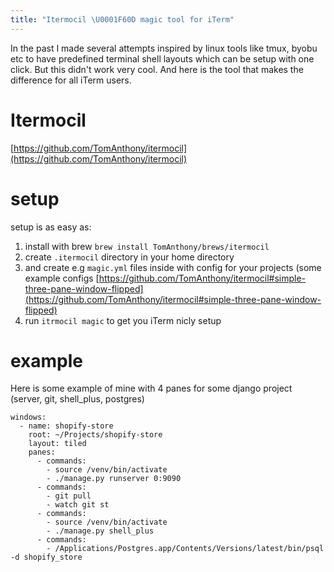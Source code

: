 ```yaml
---
title: "Itermocil \U0001F60D magic tool for iTerm"
---
```


In the past I made several attempts inspired by linux tools like tmux, byobu etc to have  predefined terminal shell layouts which can be setup with one click. But this didn't work very cool. And here is the tool that makes the difference for all iTerm users.

# Itermocil
[https://github.com/TomAnthony/itermocil](https://github.com/TomAnthony/itermocil)

# setup
setup is as easy as:
1. install with brew `brew install TomAnthony/brews/itermocil`
1.  create `.itermocil` directory in your home directory
1. and create e.g `magic.yml`  files inside with config for your projects (some example configs [https://github.com/TomAnthony/itermocil#simple-three-pane-window-flipped](https://github.com/TomAnthony/itermocil#simple-three-pane-window-flipped)
1. run `itrmocil magic` to get you iTerm nicly setup

# example
Here is some example of mine with 4 panes for some django project (server, git, shell_plus, postgres)

```
windows:
  - name: shopify-store
    root: ~/Projects/shopify-store
    layout: tiled
    panes:
      - commands:
        - source /venv/bin/activate
        - ./manage.py runserver 0:9090
      - commands:
        - git pull
        - watch git st
      - commands:
        - source /venv/bin/activate
        - ./manage.py shell_plus
      - commands:
        - /Applications/Postgres.app/Contents/Versions/latest/bin/psql -d shopify_store
```